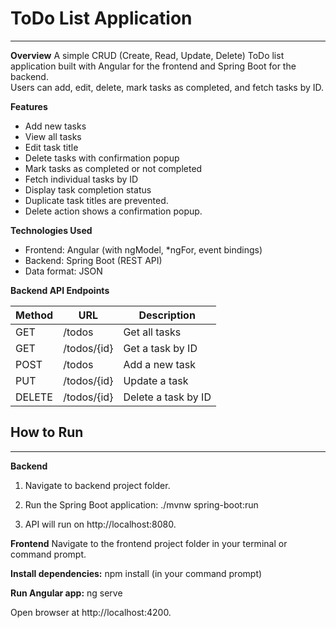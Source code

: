 # ToDo List Application
--------------------------
**Overview**
A simple CRUD (Create, Read, Update, Delete) ToDo list application built with Angular for the frontend and Spring Boot for the backend.  
Users can add, edit, delete, mark tasks as completed, and fetch tasks by ID.

**Features**
- Add new tasks
- View all tasks
- Edit task title
- Delete tasks with confirmation popup
- Mark tasks as completed or not completed
- Fetch individual tasks by ID
- Display task completion status
- Duplicate task titles are prevented.
- Delete action shows a confirmation popup.

**Technologies Used**
- Frontend: Angular (with ngModel, *ngFor, event bindings)
- Backend: Spring Boot (REST API)
- Data format: JSON

**Backend API Endpoints**

| Method | URL                  | Description            |
|--------|----------------------|------------------------|
| GET    | /todos               | Get all tasks          |
| GET    | /todos/{id}          | Get a task by ID       |
| POST   | /todos               | Add a new task         |
| PUT    | /todos/{id}          | Update a task          |
| DELETE | /todos/{id}          | Delete a task by ID    |

## How to Run
-----------------
**Backend**
1. Navigate to backend project folder.
2. Run the Spring Boot application:
   ./mvnw spring-boot:run

3. API will run on http://localhost:8080.

**Frontend**
Navigate to the frontend project folder in your terminal or command prompt.

**Install dependencies:**
npm install (in your command prompt)

**Run Angular app:**
ng serve

Open browser at http://localhost:4200.
